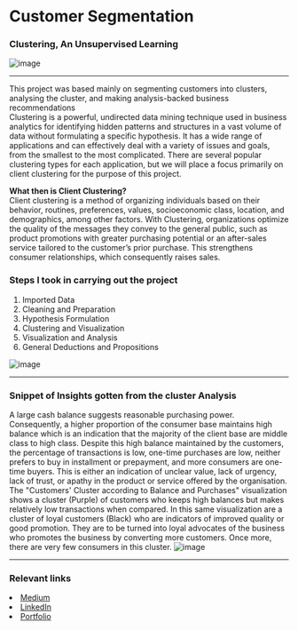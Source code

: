 # **Customer Segmentation**
### Clustering, An Unsupervised Learning
![image](https://user-images.githubusercontent.com/111154738/189182842-dfb53348-8c1d-4c7d-8e67-4a25cf86a7bd.png) <hr>
This project was based mainly on segmenting customers into clusters, analysing the cluster, and making analysis-backed business recommendations <br>
Clustering is a powerful, undirected data mining technique used in business analytics for identifying hidden patterns and structures in a vast volume of data without formulating a specific hypothesis. It has a wide range of applications and can effectively deal with a variety of issues and goals, from the smallest to the most complicated. There are several popular clustering types for each application, but we will place a focus primarily on client clustering for the purpose of this project. <p>  

**What then is Client Clustering?** <br>
Client clustering is a method of organizing individuals based on their behavior, routines, preferences, values, socioeconomic class, location, and demographics, among other factors. With Clustering, organizations optimize the quality of the messages they convey to the general public, such as product promotions with greater purchasing potential or an after-sales service tailored to the customer’s prior purchase. This strengthens consumer relationships, which consequently raises sales. <br>
### Steps I took in carrying out the project <br>
1. Imported Data
2. Cleaning and Preparation
3. Hypothesis Formulation
4. Clustering and Visualization
5. Visualization and Analysis
6. General Deductions and Propositions

![image](https://user-images.githubusercontent.com/111154738/189178342-a6c0d76c-a96d-402e-8283-09fac256dd02.png)<hr>

### Snippet of Insights gotten from the cluster Analysis
A large cash balance suggests reasonable purchasing power. Consequently, a higher proportion of the consumer base maintains high balance which is an indication that the majority of the client base are middle class to high class. Despite this high balance maintained by the customers, the percentage of transactions is low, one-time purchases are low, neither prefers to buy in installment or prepayment, and more consumers are one-time buyers. This is either an indication of unclear value, lack of urgency, lack of trust, or apathy in the product or service offered by the organisation.<br>
The "Customers' Cluster according to Balance and Purchases" visualization shows a cluster (Purple) of customers who keeps high balances but makes relatively low transactions when compared. In this same visualization are a cluster of loyal customers (Black) who are indicators of improved quality or good promotion. They are to be turned into loyal advocates of the business who promotes the business by converting more customers. Once more, there are very few consumers in this cluster.
![image](https://user-images.githubusercontent.com/111154738/189180891-6c457326-4c17-4066-b972-56381e5a84cc.png) <hr>

### Relevant links
<li><a href="https://medium.com/@workwithehiz/customer-segmentation-with-k-means-clustering-60678a83fca5">Medium</a>
<li><a href="https://www.linkedin.com/in/egbaidomeh-daniel-ehiz-9281961a3/">LinkedIn</a>
<li><a href="https://sites.google.com/view/workwithdanny/home">Portfolio</a>
